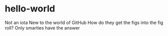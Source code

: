 # hello-world
Not an iota
New to the world of GitHub
How do they get the figs into the fig roll?
Only smarties have the answer

